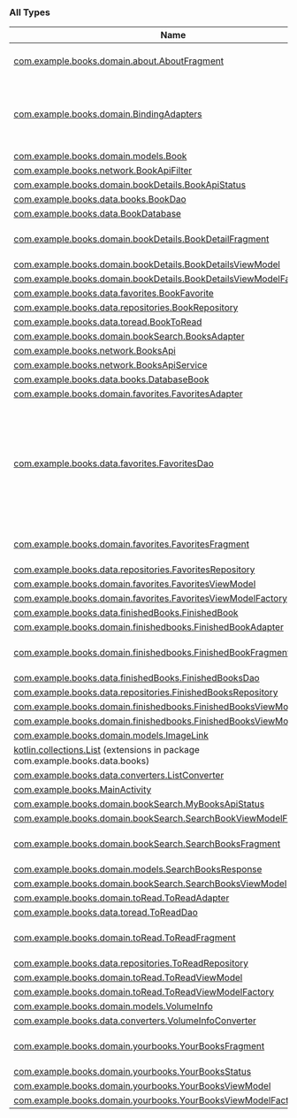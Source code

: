 

### All Types

| Name | Summary |
|---|---|
| [com.example.books.domain.about.AboutFragment](../com.example.books.domain.about/-about-fragment/index.md) | A simple [Fragment](#) subclass. |
| [com.example.books.domain.BindingAdapters](../com.example.books.domain/-binding-adapters/index.md) | Uses Glide library to load an image by URL into an [ImageView](https://developer.android.com/reference/android/widget/ImageView.html) |
| [com.example.books.domain.models.Book](../com.example.books.domain.models/-book/index.md) |  |
| [com.example.books.network.BookApiFilter](../com.example.books.network/-book-api-filter/index.md) |  |
| [com.example.books.domain.bookDetails.BookApiStatus](../com.example.books.domain.book-details/-book-api-status/index.md) |  |
| [com.example.books.data.books.BookDao](../com.example.books.data.books/-book-dao/index.md) |  |
| [com.example.books.data.BookDatabase](../com.example.books.data/-book-database/index.md) |  |
| [com.example.books.domain.bookDetails.BookDetailFragment](../com.example.books.domain.book-details/-book-detail-fragment/index.md) | A simple [Fragment](#) subclass. |
| [com.example.books.domain.bookDetails.BookDetailsViewModel](../com.example.books.domain.book-details/-book-details-view-model/index.md) |  |
| [com.example.books.domain.bookDetails.BookDetailsViewModelFactory](../com.example.books.domain.book-details/-book-details-view-model-factory/index.md) |  |
| [com.example.books.data.favorites.BookFavorite](../com.example.books.data.favorites/-book-favorite/index.md) |  |
| [com.example.books.data.repositories.BookRepository](../com.example.books.data.repositories/-book-repository/index.md) |  |
| [com.example.books.data.toread.BookToRead](../com.example.books.data.toread/-book-to-read/index.md) |  |
| [com.example.books.domain.bookSearch.BooksAdapter](../com.example.books.domain.book-search/-books-adapter/index.md) |  |
| [com.example.books.network.BooksApi](../com.example.books.network/-books-api/index.md) |  |
| [com.example.books.network.BooksApiService](../com.example.books.network/-books-api-service/index.md) |  |
| [com.example.books.data.books.DatabaseBook](../com.example.books.data.books/-database-book/index.md) |  |
| [com.example.books.domain.favorites.FavoritesAdapter](../com.example.books.domain.favorites/-favorites-adapter/index.md) |  |
| [com.example.books.data.favorites.FavoritesDao](../com.example.books.data.favorites/-favorites-dao/index.md) | FavoritesDAO is an interface that provides all the methods that are necessary to manipulate the favorites in the database |
| [com.example.books.domain.favorites.FavoritesFragment](../com.example.books.domain.favorites/-favorites-fragment/index.md) | A simple [Fragment](#) subclass. |
| [com.example.books.data.repositories.FavoritesRepository](../com.example.books.data.repositories/-favorites-repository/index.md) |  |
| [com.example.books.domain.favorites.FavoritesViewModel](../com.example.books.domain.favorites/-favorites-view-model/index.md) |  |
| [com.example.books.domain.favorites.FavoritesViewModelFactory](../com.example.books.domain.favorites/-favorites-view-model-factory/index.md) |  |
| [com.example.books.data.finishedBooks.FinishedBook](../com.example.books.data.finished-books/-finished-book/index.md) |  |
| [com.example.books.domain.finishedbooks.FinishedBookAdapter](../com.example.books.domain.finishedbooks/-finished-book-adapter/index.md) |  |
| [com.example.books.domain.finishedbooks.FinishedBookFragment](../com.example.books.domain.finishedbooks/-finished-book-fragment/index.md) | A simple [Fragment](#) subclass. |
| [com.example.books.data.finishedBooks.FinishedBooksDao](../com.example.books.data.finished-books/-finished-books-dao/index.md) |  |
| [com.example.books.data.repositories.FinishedBooksRepository](../com.example.books.data.repositories/-finished-books-repository/index.md) |  |
| [com.example.books.domain.finishedbooks.FinishedBooksViewModel](../com.example.books.domain.finishedbooks/-finished-books-view-model/index.md) |  |
| [com.example.books.domain.finishedbooks.FinishedBooksViewModelFactory](../com.example.books.domain.finishedbooks/-finished-books-view-model-factory/index.md) |  |
| [com.example.books.domain.models.ImageLink](../com.example.books.domain.models/-image-link/index.md) |  |
| [kotlin.collections.List](../com.example.books.data.books/kotlin.collections.-list/index.md) (extensions in package com.example.books.data.books) |  |
| [com.example.books.data.converters.ListConverter](../com.example.books.data.converters/-list-converter/index.md) |  |
| [com.example.books.MainActivity](../com.example.books/-main-activity/index.md) |  |
| [com.example.books.domain.bookSearch.MyBooksApiStatus](../com.example.books.domain.book-search/-my-books-api-status/index.md) |  |
| [com.example.books.domain.bookSearch.SearchBookViewModelFactory](../com.example.books.domain.book-search/-search-book-view-model-factory/index.md) |  |
| [com.example.books.domain.bookSearch.SearchBooksFragment](../com.example.books.domain.book-search/-search-books-fragment/index.md) | A simple [Fragment](#) subclass. |
| [com.example.books.domain.models.SearchBooksResponse](../com.example.books.domain.models/-search-books-response/index.md) |  |
| [com.example.books.domain.bookSearch.SearchBooksViewModel](../com.example.books.domain.book-search/-search-books-view-model/index.md) |  |
| [com.example.books.domain.toRead.ToReadAdapter](../com.example.books.domain.to-read/-to-read-adapter/index.md) |  |
| [com.example.books.data.toread.ToReadDao](../com.example.books.data.toread/-to-read-dao/index.md) |  |
| [com.example.books.domain.toRead.ToReadFragment](../com.example.books.domain.to-read/-to-read-fragment/index.md) | A simple [Fragment](#) subclass. |
| [com.example.books.data.repositories.ToReadRepository](../com.example.books.data.repositories/-to-read-repository/index.md) |  |
| [com.example.books.domain.toRead.ToReadViewModel](../com.example.books.domain.to-read/-to-read-view-model/index.md) |  |
| [com.example.books.domain.toRead.ToReadViewModelFactory](../com.example.books.domain.to-read/-to-read-view-model-factory/index.md) |  |
| [com.example.books.domain.models.VolumeInfo](../com.example.books.domain.models/-volume-info/index.md) |  |
| [com.example.books.data.converters.VolumeInfoConverter](../com.example.books.data.converters/-volume-info-converter/index.md) |  |
| [com.example.books.domain.yourbooks.YourBooksFragment](../com.example.books.domain.yourbooks/-your-books-fragment/index.md) | A simple [Fragment](#) subclass. |
| [com.example.books.domain.yourbooks.YourBooksStatus](../com.example.books.domain.yourbooks/-your-books-status/index.md) |  |
| [com.example.books.domain.yourbooks.YourBooksViewModel](../com.example.books.domain.yourbooks/-your-books-view-model/index.md) |  |
| [com.example.books.domain.yourbooks.YourBooksViewModelFactory](../com.example.books.domain.yourbooks/-your-books-view-model-factory/index.md) |  |
